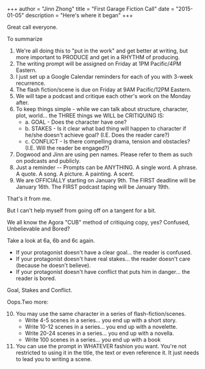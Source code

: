 +++ 
author = "Jinn Zhong" 
title = "First Garage Fiction Call" 
date = "2015-01-05" 
description = "Here's where it began" 
+++

Great call everyone.

To summarize

1. We're all doing this to "put in the work" and get better at writing, but more important to PRODUCE and get in a RHYTHM of producing.
2. The writing prompt will be assigned on Friday at 1PM Pacific/4PM Eastern.
3. I just set up a Google Calendar reminders for each of you with 3-week recurrence.
4. The flash fiction/scene is due on Friday at 9AM Pacific/12PM Eastern.
5. We will tape a podcast and critique each other's work on the Monday after.
6. To keep things simple - while we can talk about structure, character, plot, world... the THREE things we WILL be CRITIQUING IS:
    * a. GOAL - Does the character have one?
    * b. STAKES - Is it clear what bad thing will happen to character if he/she doesn't achieve goal? (I.E. Does the reader care?)
    * c. CONFLICT - Is there compelling drama, tension and obstacles? (I.E. Will the reader be engaged?)
7. Dogwood and Jinn are using pen names. Please refer to them as such on podcasts and publicly.
8. Just a reminder -- Prompts can be ANYTHING. A single word. A phrase. A quote. A song. A picture. A painting. A scent.
9. We are OFFICIALLY starting on January 9th. The FIRST deadline will be January 16th. The FIRST podcast taping will be January 19th.

That's it from me.

But I can't help myself from going off on a tangent for a bit.

We all know the Agora "CUB" method of critiquing copy, yes? Confused, Unbelievable and Bored?

Take a look at 6a, 6b and 6c again.
* If your protagonist doesn't have a clear goal... the reader is confused.
* If your protagonist doesn't have real stakes... the reader doesn't care (because he doesn't believe).
* If your protagonist doesn't have conflict that puts him in danger... the reader is bored.

Goal, Stakes and Conflict.

Oops.Two more:

10. You may use the same character in a series of flash-fiction/scenes.
    * Write 4-5 scenes in a series... you end up with a short story.
    * Write 10-12 scenes in a series... you end up with a novelette.
    * Write 20-24 scenes in a series... you end up with a novella.
    * Write 100 scenes in a series... you end up with a book
11. You can use the prompt in WHATEVER fashion you want. You're not restricted to using it in the title, the text or even reference it. It just needs to lead you to writing a scene.

